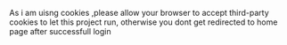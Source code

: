 As i am uisng cookies ,please allow your browser to accept third-party cookies to let this project run, otherwise you dont get redirected to home page after successfull login
